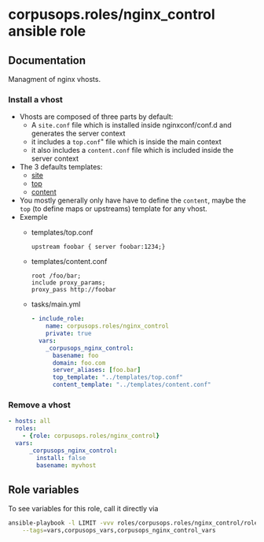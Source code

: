 # corpusops.roles/nginx_control ansible role

## Documentation

Managment of nginx vhosts.

### Install a vhost
- Vhosts are composed of three parts by default:
    - A ``site.conf`` file which is installed inside nginxconf/conf.d and generates the server context
    - it includes a ``top.conf``" file which is inside the main context
    - it also includes a ``content.conf`` file which is included inside the server context
- The 3 defaults templates:
    - [site](./templates/site.conf)
    - [top](./templates/top.conf)
    - [content](./templates/content.conf)
- You mostly generally only have have to define the ``content``, maybe the ``top`` (to define maps or upstreams) template for any vhost.
- Exemple
    - templates/top.conf
        ```
        upstream foobar { server foobar:1234;}
        ```

    - templates/content.conf
        ```
        root /foo/bar;
        include proxy_params;
        proxy_pass http://foobar
        ```

    - tasks/main.yml
        ```yaml
        - include_role:
            name: corpusops.roles/nginx_control
            private: true
          vars:
            _corpusops_nginx_control:
              basename: foo
              domain: foo.com
              server_aliases: [foo.bar]
              top_template: "../templates/top.conf"
              content_template: "../templates/content.conf"
        ```

### Remove a vhost
```yaml
- hosts: all
  roles:
    - {role: corpusops.roles/nginx_control}
  vars:
      _corpusops_nginx_control:
        install: false
        basename: myvhost
```


## Role variables
To see variables for this role, call it directly via
```bash
ansible-playbook -l LIMIT -vvv roles/corpusops.roles/nginx_control/role.yml \
    --tags=vars,corpusops_vars,corpusops_nginx_control_vars
```
